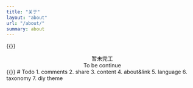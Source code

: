 ```yaml
---
title: "关于"
layout: "about"
url: "/about/"
summary: about
---
```

{{<rawhtml>}}
<div style="text-align: center;">暂未完工</div>

<div style="text-align: center;">To be continue</div>
{{</rawhtml>}}
# Todo
1. comments
2. share
3. content
4. about&link
5. language
6. taxonomy
7. diy theme